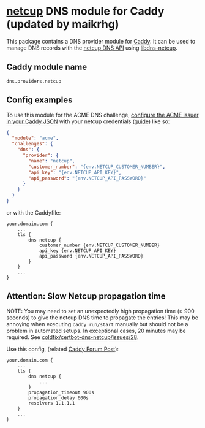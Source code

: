 # [netcup](https://www.netcup.de/) DNS module for Caddy (updated by maikrhg)

This package contains a DNS provider module for [Caddy](https://github.com/caddyserver/caddy). It can be used to manage DNS records with the [netcup DNS API](https://ccp.netcup.net/run/webservice/servers/endpoint.php) using [libdns-netcup](https://github.com/libdns/netcup).

## Caddy module name

```
dns.providers.netcup
```

## Config examples

To use this module for the ACME DNS challenge, [configure the ACME issuer in your Caddy JSON](https://caddyserver.com/docs/json/apps/tls/automation/policies/issuer/acme/) with your netcup credentials ([guide](https://www.netcup-wiki.de/wiki/CCP_API)) like so:

```json
{
  "module": "acme",
  "challenges": {
    "dns": {
      "provider": {
        "name": "netcup",
        "customer_number": "{env.NETCUP_CUSTOMER_NUMBER}",
        "api_key": "{env.NETCUP_API_KEY}",
        "api_password": "{env.NETCUP_API_PASSWORD}"
      }
    }
  }
}
```

or with the Caddyfile:

```
your.domain.com {
	...
	tls {
		dns netcup {
			customer_number {env.NETCUP_CUSTOMER_NUMBER}
			api_key {env.NETCUP_API_KEY}
			api_password {env.NETCUP_API_PASSWORD}
		}
	}
	...
}
```
## Attention: Slow Netcup propagation time

NOTE: You may need to set an unexpectedly high propagation time (≥ 900 seconds) to give the netcup DNS time to propagate the entries! This may be annoying when executing `caddy run/start` manually but should not be a problem in automated setups. In exceptional cases, 20 minutes may be required. See [coldfix/certbot-dns-netcup/issues/28](https://github.com/coldfix/certbot-dns-netcup/issues/28).

Use this config, (related [Caddy Forum Post](https://caddy.community/t/unable-to-issue-a-ssl-cert-via-acme-dns-for-netcup/21807)):
```
your.domain.com {
	...
	tls {
		dns netcup {
			...
		}
		propagation_timeout 900s
		propagation_delay 600s
		resolvers 1.1.1.1
	}
	...
}
```
